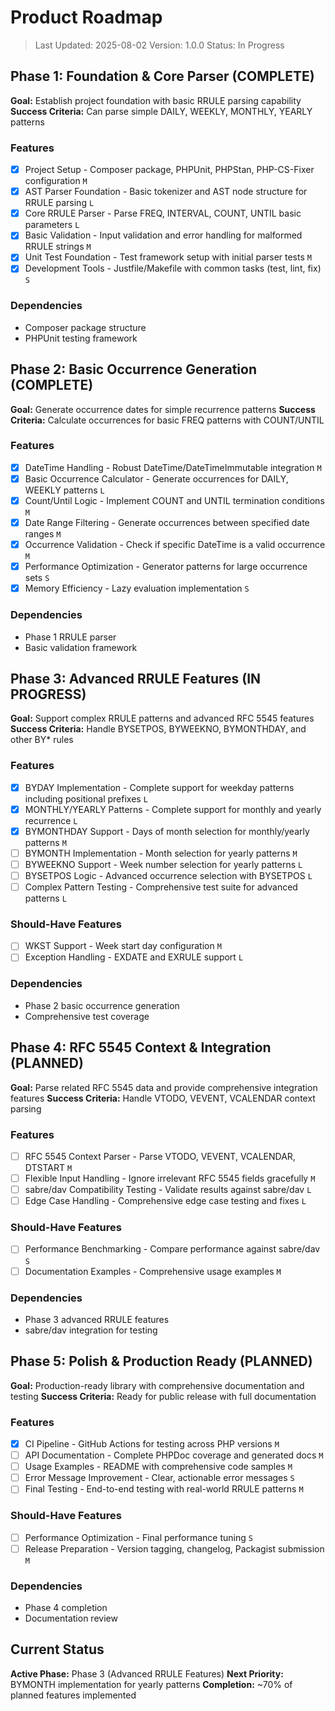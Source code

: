 # Product Roadmap

> Last Updated: 2025-08-02
> Version: 1.0.0
> Status: In Progress

## Phase 1: Foundation & Core Parser (COMPLETE)

**Goal:** Establish project foundation with basic RRULE parsing capability
**Success Criteria:** Can parse simple DAILY, WEEKLY, MONTHLY, YEARLY patterns

### Features

- [x] Project Setup - Composer package, PHPUnit, PHPStan, PHP-CS-Fixer configuration `M`
- [x] AST Parser Foundation - Basic tokenizer and AST node structure for RRULE parsing `L`
- [x] Core RRULE Parser - Parse FREQ, INTERVAL, COUNT, UNTIL basic parameters `L`
- [x] Basic Validation - Input validation and error handling for malformed RRULE strings `M`
- [x] Unit Test Foundation - Test framework setup with initial parser tests `M`
- [x] Development Tools - Justfile/Makefile with common tasks (test, lint, fix) `S`

### Dependencies

- Composer package structure
- PHPUnit testing framework

## Phase 2: Basic Occurrence Generation (COMPLETE)

**Goal:** Generate occurrence dates for simple recurrence patterns
**Success Criteria:** Calculate occurrences for basic FREQ patterns with COUNT/UNTIL

### Features

- [x] DateTime Handling - Robust DateTime/DateTimeImmutable integration `M`
- [x] Basic Occurrence Calculator - Generate occurrences for DAILY, WEEKLY patterns `L`
- [x] Count/Until Logic - Implement COUNT and UNTIL termination conditions `M`
- [x] Date Range Filtering - Generate occurrences between specified date ranges `M`
- [x] Occurrence Validation - Check if specific DateTime is a valid occurrence `M`
- [x] Performance Optimization - Generator patterns for large occurrence sets `S`
- [x] Memory Efficiency - Lazy evaluation implementation `S`

### Dependencies

- Phase 1 RRULE parser
- Basic validation framework

## Phase 3: Advanced RRULE Features (IN PROGRESS)

**Goal:** Support complex RRULE patterns and advanced RFC 5545 features
**Success Criteria:** Handle BYSETPOS, BYWEEKNO, BYMONTHDAY, and other BY* rules

### Features

- [x] BYDAY Implementation - Complete support for weekday patterns including positional prefixes `L`
- [x] MONTHLY/YEARLY Patterns - Complete support for monthly and yearly recurrence `L`
- [x] BYMONTHDAY Support - Days of month selection for monthly/yearly patterns `M`
- [ ] BYMONTH Implementation - Month selection for yearly patterns `M`
- [ ] BYWEEKNO Support - Week number selection for yearly patterns `L`
- [ ] BYSETPOS Logic - Advanced occurrence selection with BYSETPOS `L`
- [ ] Complex Pattern Testing - Comprehensive test suite for advanced patterns `L`

### Should-Have Features

- [ ] WKST Support - Week start day configuration `M`
- [ ] Exception Handling - EXDATE and EXRULE support `L`

### Dependencies

- Phase 2 basic occurrence generation
- Comprehensive test coverage

## Phase 4: RFC 5545 Context & Integration (PLANNED)

**Goal:** Parse related RFC 5545 data and provide comprehensive integration features
**Success Criteria:** Handle VTODO, VEVENT, VCALENDAR context parsing

### Features

- [ ] RFC 5545 Context Parser - Parse VTODO, VEVENT, VCALENDAR, DTSTART `M`
- [ ] Flexible Input Handling - Ignore irrelevant RFC 5545 fields gracefully `M`
- [ ] sabre/dav Compatibility Testing - Validate results against sabre/dav `L`
- [ ] Edge Case Handling - Comprehensive edge case testing and fixes `L`

### Should-Have Features

- [ ] Performance Benchmarking - Compare performance against sabre/dav `S`
- [ ] Documentation Examples - Comprehensive usage examples `M`

### Dependencies

- Phase 3 advanced RRULE features
- sabre/dav integration for testing

## Phase 5: Polish & Production Ready (PLANNED)

**Goal:** Production-ready library with comprehensive documentation and testing
**Success Criteria:** Ready for public release with full documentation

### Features

- [x] CI Pipeline - GitHub Actions for testing across PHP versions `M`
- [ ] API Documentation - Complete PHPDoc coverage and generated docs `M`
- [ ] Usage Examples - README with comprehensive code samples `M`
- [ ] Error Message Improvement - Clear, actionable error messages `S`
- [ ] Final Testing - End-to-end testing with real-world RRULE patterns `M`

### Should-Have Features

- [ ] Performance Optimization - Final performance tuning `S`
- [ ] Release Preparation - Version tagging, changelog, Packagist submission `M`

### Dependencies

- Phase 4 completion
- Documentation review

## Current Status

**Active Phase:** Phase 3 (Advanced RRULE Features)
**Next Priority:** BYMONTH implementation for yearly patterns
**Completion:** ~70% of planned features implemented